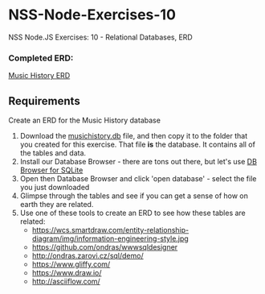 # NSS-Node-Exercises-10
NSS Node.JS Exercises: 10 - Relational Databases, ERD

### Completed ERD: 
[Music History ERD](https://www.draw.io/?lightbox=1&target=blank&highlight=0000FF&edit=_blank&layers=1&nav=1&title=Music%20History%20DB%20ERD#R7Vxbc6M2FP41fowHxMX2Y5zEu53JdjKbTtt96sgg25oF5Ap57eyvrwSSDRI4hMAmJU4yE3QkjsT5Ph0ddGHk3MSHTxRuN19IiKIRsMLDyLkdAWC7jsX%2FCclTLplYbi5YUxzKQifBI%2F6JpFDet97hEKWlgoyQiOFtWRiQJEEBK8kgpWRfLrYiUbnWLVwjQ%2FAYwMiU%2FoVDtpFS27JOGZ8RXm9k1VNPZixh8H1NyS6R9Y2As8p%2B8uwYKl2yfLqBIdkXRM7dyLmhhLD8Kj7coEjYVpktv29Rk3tsN0UJa3TDKlw5S%2BAtPStYuTa6muQafsBoJ21xTRlOmWwue1ImSvc4jmDCU%2FMNiyMutPnliiTsURayeDrY4Ci8h09kJ5qTMm4elZpvCMU%2FeXmobubZlEkyAF9ow1F0QyJCsyodZInf0p2PQqOsi6KU3%2Fugnt0%2Biu5hylR7SBTBbYqXWQtFkRjSNU7mhDESy0Lq0Rbl6iWQzhxGeJ1wWcArQlRUIwBHoXoMhWleYYwDeR3BJYrmR4Yo1QnJrJgySr6jQn1W9nPMUURUZl7AGEeif%2F2JaAgTqKyf288GMl2l0GSJJM4PRBk6FESSNZ8QiRGjT7yIzPWnksGyh7uuVLEv9BdXltkUu4qUQdlF10fVJ5ryC8nUhqyd1rD2t3AE%2FEiQbUn51Vpc5Tm%2FwxiZed8QpHechssIpxtUcXOVROsY3ICs3CnKyEq4i9xWDNjCACfre7QStnJPkq%2FSfEK032CGHrlcVLfn7pfLCMdtFWWc2%2BAwREnGSQbFg6ieuCU4YZnNvTn%2F4yjcWGNv5PEm3%2FC0fUrzP1GccuokvOkQZyRBvBPtkehIJv8r%2BFTnV54nmCQUdwCN%2BOS5PfBpZvIpWu7iixO8OMGiE3SsshO0fasZaY%2FCTlmroiedtlVe8A%2FMogoH%2BBVFvKOjW8gqMjNl9yhZ82czMu8FrnXetqoFn1BCUVXGxaM28qizxmx9oUe17T5cqu0Y5MwYcPGpF596zqc2DiwnvbhUt5q1VX6rxgNeHFxLB3f0GJ17OLcXB%2BcZVHkkyfri3y7%2B7dyL81vHjH4la18QMoridUHh2XCy1pGeeXevC2cvLrWZS%2FUa0%2FUtgkZz8tHAFSXhtZjgPeFVgJg%2FOH36W5h67M4cJfhWzH1AFPN2CYNlgKADZvkdnkx9kzl51Sg0ZoqNzp%2BSHQ1QncnlKMZd9BrV4mJVg1Cwulc19yFlFEWQ4R%2FlhlYBIWt4ECwshFyuVw65gFdWkT%2BgvKs4m6wr8sq%2B7ZhWinIjGIoyXhwfuxFVzBm%2Fl1GlKbpvhslEMyWwWmIy0xRZvWFSMf8wMFB0fuu2bAzKc%2Bh2CIoZlg4bFBe4LUGZPaOoQ1DMqKv1SGdZk%2BJIZ40d268b7ZqPaeeHK%2F8tAfdcDSd9Sakp4J5fVgQa9kIOC3wqFJNBXeMGa4uy%2FCLX2JpNr42b3nsXdzWgRHDXCnFDkT%2Fpq4uD1w6GKjK1x5btFmPTMZipWLV9%2Fz4fs7rvCu2pCM7b9XDTVeiqOkQcdOfUvcms5NSff31xgV0iiRwW%2BiPJrMlA4b0lkYA21TJrOU5M3fN6OhomHL%2BymrpWTc4Wf%2FWgooKfwQ4qjobqcSLuxXGjBoQxUdehixl8MF83O%2FqeQXltMP%2FeQZl0BYrusvoEZegx8aQr9%2FUrQRn6rN0ElG15XLx%2BMSiaIqdHUMzNbsMCxZ0%2BY8t3CIraQP9hQAFtQTHRdXoDxR46KPpElQu6AcVQ1CEoQ39PmegbotquzukRg6GoQ1CG%2Fp4y1Qf69nNUU33Zoc85KmfoYbEOjDGn3xaWposDbUAZelhcQfH3D8rQw2Kjp7SNwPTp0R5BUTV9HFDa7jD4laB8uLDY72j5EfT3rqIC7o8DCvgfgGKegRkWKP5zOyqagqLvkjb8YIegDP0F0gSlZU8xQOmxpwz%2BBVJ%2FGZ9N2oFiKOpvS4s79IUuYyjobKDXu1xHWwbqxq6uNgG4DaYL0g3cikscZx9VKeItjhngAEbX8qgCI9uCNDsv90BSzDARuUt5lKjuuE%2FxJFFW2XW6zT%2F%2BIna1QJVY4YM4UTSX7bndMCa%2BGnMtrAIWQZiAMQ5IssJJiOg44DWCRQgZ5P%2BEnFt7saIIBUl6FeziXbQTErHjceHZM2%2FqX1lT558vuxQHVzaYjrfqiJdxpqIRsRWQahVGAulNJGEKxFfTBEXiK9lrTl24VdMP%2BQEbcQ6qhLb%2F746ojKs0OzHFDWsBd3s4ZapDOZmReO5nnDKSPe0tz7Puvt4q%2FcLWWRWdn%2BIxTsfoXIxxGIpqKo%2FynM6lnTZMvQ5fbcO3p9IFfIFf4dn0BcRWAA9%2BKsNYt%2BjqrbmzsJMnT191youfPp3l3P0H)



## Requirements
Create an ERD for the Music History database

1. Download the [musichistory.db](./assets/musichistory.db) file, and then copy it to the folder that you created for this exercise. That file **is** the database. It contains all of the tables and data. 
2. Install our Database Browser - there are tons out there, but let's use [DB Browser for SQLite](http://sqlitebrowser.org/)  
3. Open then Database Browser and click 'open database' - select the file you just downloaded
4. Glimpse through the tables and see if you can get a sense of how on earth they are related.  
5. Use one of these tools to create an ERD to see how these tables are related:  
     * https://wcs.smartdraw.com/entity-relationship-diagram/img/information-engineering-style.jpg  
     * https://github.com/ondras/wwwsqldesigner  
     * http://ondras.zarovi.cz/sql/demo/  
     * https://www.gliffy.com/  
     * https://www.draw.io/  
     * http://asciiflow.com/  
